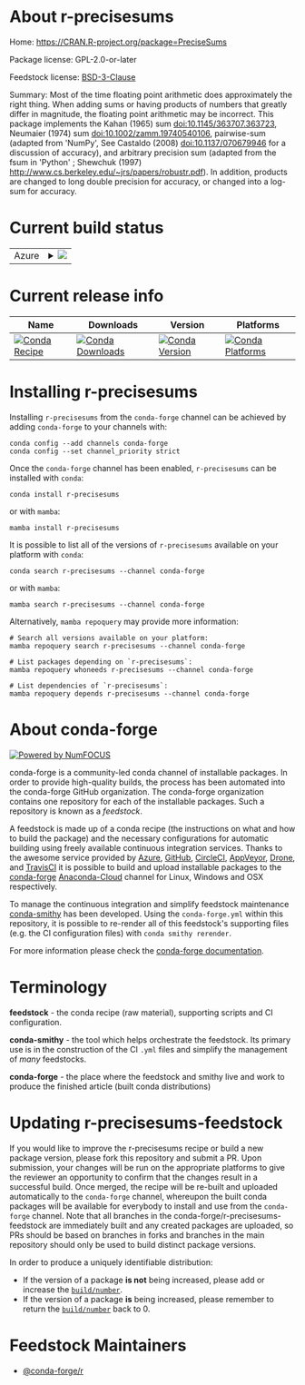 About r-precisesums
===================

Home: https://CRAN.R-project.org/package=PreciseSums

Package license: GPL-2.0-or-later

Feedstock license: [BSD-3-Clause](https://github.com/conda-forge/r-precisesums-feedstock/blob/main/LICENSE.txt)

Summary: Most of the time floating point arithmetic does approximately the right thing.  When adding sums or having products of numbers that greatly differ in magnitude, the floating point arithmetic may be incorrect.  This package implements the Kahan (1965) sum <doi:10.1145/363707.363723>, Neumaier (1974) sum <doi:10.1002/zamm.19740540106>, pairwise-sum (adapted from 'NumPy', See Castaldo (2008) <doi:10.1137/070679946> for a discussion of accuracy), and arbitrary precision sum (adapted from the fsum in 'Python' ; Shewchuk (1997) <http://www.cs.berkeley.edu/~jrs/papers/robustr.pdf>).  In addition, products are changed to long double precision for accuracy, or changed into a log-sum for accuracy.

Current build status
====================


<table>
    
  <tr>
    <td>Azure</td>
    <td>
      <details>
        <summary>
          <a href="https://dev.azure.com/conda-forge/feedstock-builds/_build/latest?definitionId=8863&branchName=main">
            <img src="https://dev.azure.com/conda-forge/feedstock-builds/_apis/build/status/r-precisesums-feedstock?branchName=main">
          </a>
        </summary>
        <table>
          <thead><tr><th>Variant</th><th>Status</th></tr></thead>
          <tbody><tr>
              <td>linux_64_r_base4.0</td>
              <td>
                <a href="https://dev.azure.com/conda-forge/feedstock-builds/_build/latest?definitionId=8863&branchName=main">
                  <img src="https://dev.azure.com/conda-forge/feedstock-builds/_apis/build/status/r-precisesums-feedstock?branchName=main&jobName=linux&configuration=linux_64_r_base4.0" alt="variant">
                </a>
              </td>
            </tr><tr>
              <td>linux_64_r_base4.1</td>
              <td>
                <a href="https://dev.azure.com/conda-forge/feedstock-builds/_build/latest?definitionId=8863&branchName=main">
                  <img src="https://dev.azure.com/conda-forge/feedstock-builds/_apis/build/status/r-precisesums-feedstock?branchName=main&jobName=linux&configuration=linux_64_r_base4.1" alt="variant">
                </a>
              </td>
            </tr><tr>
              <td>osx_64_r_base4.0</td>
              <td>
                <a href="https://dev.azure.com/conda-forge/feedstock-builds/_build/latest?definitionId=8863&branchName=main">
                  <img src="https://dev.azure.com/conda-forge/feedstock-builds/_apis/build/status/r-precisesums-feedstock?branchName=main&jobName=osx&configuration=osx_64_r_base4.0" alt="variant">
                </a>
              </td>
            </tr><tr>
              <td>osx_64_r_base4.1</td>
              <td>
                <a href="https://dev.azure.com/conda-forge/feedstock-builds/_build/latest?definitionId=8863&branchName=main">
                  <img src="https://dev.azure.com/conda-forge/feedstock-builds/_apis/build/status/r-precisesums-feedstock?branchName=main&jobName=osx&configuration=osx_64_r_base4.1" alt="variant">
                </a>
              </td>
            </tr><tr>
              <td>win_64_r_base4.0</td>
              <td>
                <a href="https://dev.azure.com/conda-forge/feedstock-builds/_build/latest?definitionId=8863&branchName=main">
                  <img src="https://dev.azure.com/conda-forge/feedstock-builds/_apis/build/status/r-precisesums-feedstock?branchName=main&jobName=win&configuration=win_64_r_base4.0" alt="variant">
                </a>
              </td>
            </tr><tr>
              <td>win_64_r_base4.1</td>
              <td>
                <a href="https://dev.azure.com/conda-forge/feedstock-builds/_build/latest?definitionId=8863&branchName=main">
                  <img src="https://dev.azure.com/conda-forge/feedstock-builds/_apis/build/status/r-precisesums-feedstock?branchName=main&jobName=win&configuration=win_64_r_base4.1" alt="variant">
                </a>
              </td>
            </tr>
          </tbody>
        </table>
      </details>
    </td>
  </tr>
</table>

Current release info
====================

| Name | Downloads | Version | Platforms |
| --- | --- | --- | --- |
| [![Conda Recipe](https://img.shields.io/badge/recipe-r--precisesums-green.svg)](https://anaconda.org/conda-forge/r-precisesums) | [![Conda Downloads](https://img.shields.io/conda/dn/conda-forge/r-precisesums.svg)](https://anaconda.org/conda-forge/r-precisesums) | [![Conda Version](https://img.shields.io/conda/vn/conda-forge/r-precisesums.svg)](https://anaconda.org/conda-forge/r-precisesums) | [![Conda Platforms](https://img.shields.io/conda/pn/conda-forge/r-precisesums.svg)](https://anaconda.org/conda-forge/r-precisesums) |

Installing r-precisesums
========================

Installing `r-precisesums` from the `conda-forge` channel can be achieved by adding `conda-forge` to your channels with:

```
conda config --add channels conda-forge
conda config --set channel_priority strict
```

Once the `conda-forge` channel has been enabled, `r-precisesums` can be installed with `conda`:

```
conda install r-precisesums
```

or with `mamba`:

```
mamba install r-precisesums
```

It is possible to list all of the versions of `r-precisesums` available on your platform with `conda`:

```
conda search r-precisesums --channel conda-forge
```

or with `mamba`:

```
mamba search r-precisesums --channel conda-forge
```

Alternatively, `mamba repoquery` may provide more information:

```
# Search all versions available on your platform:
mamba repoquery search r-precisesums --channel conda-forge

# List packages depending on `r-precisesums`:
mamba repoquery whoneeds r-precisesums --channel conda-forge

# List dependencies of `r-precisesums`:
mamba repoquery depends r-precisesums --channel conda-forge
```


About conda-forge
=================

[![Powered by
NumFOCUS](https://img.shields.io/badge/powered%20by-NumFOCUS-orange.svg?style=flat&colorA=E1523D&colorB=007D8A)](https://numfocus.org)

conda-forge is a community-led conda channel of installable packages.
In order to provide high-quality builds, the process has been automated into the
conda-forge GitHub organization. The conda-forge organization contains one repository
for each of the installable packages. Such a repository is known as a *feedstock*.

A feedstock is made up of a conda recipe (the instructions on what and how to build
the package) and the necessary configurations for automatic building using freely
available continuous integration services. Thanks to the awesome service provided by
[Azure](https://azure.microsoft.com/en-us/services/devops/), [GitHub](https://github.com/),
[CircleCI](https://circleci.com/), [AppVeyor](https://www.appveyor.com/),
[Drone](https://cloud.drone.io/welcome), and [TravisCI](https://travis-ci.com/)
it is possible to build and upload installable packages to the
[conda-forge](https://anaconda.org/conda-forge) [Anaconda-Cloud](https://anaconda.org/)
channel for Linux, Windows and OSX respectively.

To manage the continuous integration and simplify feedstock maintenance
[conda-smithy](https://github.com/conda-forge/conda-smithy) has been developed.
Using the ``conda-forge.yml`` within this repository, it is possible to re-render all of
this feedstock's supporting files (e.g. the CI configuration files) with ``conda smithy rerender``.

For more information please check the [conda-forge documentation](https://conda-forge.org/docs/).

Terminology
===========

**feedstock** - the conda recipe (raw material), supporting scripts and CI configuration.

**conda-smithy** - the tool which helps orchestrate the feedstock.
                   Its primary use is in the construction of the CI ``.yml`` files
                   and simplify the management of *many* feedstocks.

**conda-forge** - the place where the feedstock and smithy live and work to
                  produce the finished article (built conda distributions)


Updating r-precisesums-feedstock
================================

If you would like to improve the r-precisesums recipe or build a new
package version, please fork this repository and submit a PR. Upon submission,
your changes will be run on the appropriate platforms to give the reviewer an
opportunity to confirm that the changes result in a successful build. Once
merged, the recipe will be re-built and uploaded automatically to the
`conda-forge` channel, whereupon the built conda packages will be available for
everybody to install and use from the `conda-forge` channel.
Note that all branches in the conda-forge/r-precisesums-feedstock are
immediately built and any created packages are uploaded, so PRs should be based
on branches in forks and branches in the main repository should only be used to
build distinct package versions.

In order to produce a uniquely identifiable distribution:
 * If the version of a package **is not** being increased, please add or increase
   the [``build/number``](https://docs.conda.io/projects/conda-build/en/latest/resources/define-metadata.html#build-number-and-string).
 * If the version of a package **is** being increased, please remember to return
   the [``build/number``](https://docs.conda.io/projects/conda-build/en/latest/resources/define-metadata.html#build-number-and-string)
   back to 0.

Feedstock Maintainers
=====================

* [@conda-forge/r](https://github.com/conda-forge/r/)

